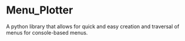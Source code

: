# Menu_Plotter
A python library that allows for quick and easy creation and traversal of menus for console-based menus.

